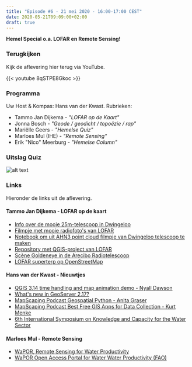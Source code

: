 ```yaml
---
title: "Episode #6 - 21 mei 2020 - 16:00-17:00 CEST"
date: 2020-05-21T09:09:00+02:00
draft: true
---
```


__Hemel Special o.a. LOFAR en Remote Sensing!__  

### Terugkijken
Kijk de aflevering hier terug via YouTube.

{{< youtube 8qSTPE8Gkoc >}}

### Programma

Uw Host & Kompas: Hans van der Kwast. Rubrieken:

* Tammo Jan Dijkema - *"LOFAR op de Kaart"*
* Jonna Bosch - *"Geode / geodicht / topoëzie / rap"*
* Mariëlle Geers - *"Hemelse Quiz"*
* Marloes Mul (IHE) - *"Remote Sensing"*
* Erik "Nico" Meerburg - *"Hemelse Column"*

### Uitslag Quiz

![alt text](/images/episode-0006/uitslag-quiz.png "Uitslag van De Grote Geo Quiz")

### Links
Hieronder de links uit de aflevering.

#### Tammo Jan Dijkema - LOFAR op de kaart

* [Info over de mooie 25m-telescoop in Dwingeloo](https://www.camras.nl)
* [Filmpje met mooie radiofoto's van LOFAR](https://www.youtube.com/watch?v=SBHzK7-xWyI)
* [Notebook om uit AHN3 point cloud filmpje van Dwingeloo telescoop te maken](https://github.com/tammojan/ahn3-matplotlib/blob/master/ahn3pointcloud-dt.ipynb)
* [Repository met QGIS-project van LOFAR](https://github.com/tammojan/lofarmap/)
* [Scène Goldeneye in de Arecibo Radiotelescoop](https://www.youtube.com/watch?v=jp9tENRDVzA)
* [LOFAR superterp op OpenStreetMap](https://www.openstreetmap.org/#map=15/52.9156/6.8624)

#### Hans van der Kwast - Nieuwtjes

* [QGIS 3.14 time handling and map animation demo - Nyall Dawson](https://youtu.be/vgDg5cRwPRw)
* [What's new in GeoServer 2.17?](https://youtu.be/I903POjlIfM)
* [MapScaping Podcast Geospatial Python - Anita Graser](https://mapscaping.com/blogs/the-mapscaping-podcast/geospatial-python)
* [MapScaping Podcast Best Free GIS Apps for Data Collection - Kurt Menke](https://mapscaping.com/blogs/the-mapscaping-podcast/best-free-gis-apps-for-data-collection)
* [6th International Symposium on Knowledge and Capacity for the Water Sector](https://capdevsymp.un-ihe.org/)

#### Marloes Mul - Remote Sensing

* [WaPOR, Remote Sensing for Water Productivity](http://www.fao.org/in-action/remote-sensing-for-water-productivity/en/)
* [WaPOR Open Access Portal for Water Water Productivity (FAO)](https://wapor.apps.fao.org/home/WAPOR_2/1)

